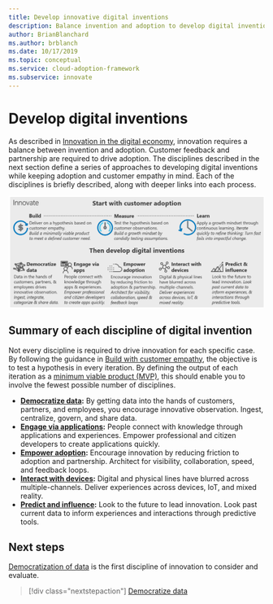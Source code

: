 ```yaml
---
title: Develop innovative digital inventions
description: Balance invention and adoption to develop digital inventions while keeping customer adoption and empathy in mind.
author: BrianBlanchard
ms.author: brblanch
ms.date: 10/17/2019
ms.topic: conceptual
ms.service: cloud-adoption-framework
ms.subservice: innovate
---
```


# Develop digital inventions

As described in [Innovation in the digital economy](./index.md), innovation requires a balance between invention and adoption. Customer feedback and partnership are required to drive adoption. The disciplines described in the next section define a series of approaches to developing digital inventions while keeping adoption and customer empathy in mind. Each of the disciplines is briefly described, along with deeper links into each process.

![Cloud Adoption Framework Innovate methodology](../../_images/innovate/innovate-methodology.png)

## Summary of each discipline of digital invention

Not every discipline is required to drive innovation for each specific case. By following the guidance in [Build with customer empathy](./build.md), the objective is to test a hypothesis in every iteration. By defining the output of each iteration as a [minimum viable product (MVP)](../../govern/policy-compliance/index.md), this should enable you to involve the fewest possible number of disciplines.

- **[Democratize data](./data.md):** By getting data into the hands of customers, partners, and employees, you encourage innovative observation. Ingest, centralize, govern, and share data.
- **[Engage via applications](./apps.md):** People connect with knowledge through applications and experiences. Empower professional and citizen developers to create applications quickly.
- **[Empower adoption](./ci-cd.md):** Encourage innovation by reducing friction to adoption and partnership. Architect for visibility, collaboration, speed, and feedback loops.
- **[Interact with devices](./devices.md):** Digital and physical lines have blurred across multiple-channels. Deliver experiences across devices, IoT, and mixed reality.
- **[Predict and influence](./predict.md):** Look to the future to lead innovation. Look past current data to inform experiences and interactions through predictive tools.

## Next steps

[Democratization of data](./data.md) is the first discipline of innovation to consider and evaluate.

> [!div class="nextstepaction"]
> [Democratize data](./data.md)
